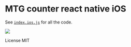 # MTG counter react native iOS

See [`index.ios.js`](index.ios.js) for all the code.

![](https://s3.amazonaws.com/f.cl.ly/items/3W3V0t1E2r2W1L28003B/Screen%20Recording%202016-05-15%20at%2003.06%20PM.gif)


License MIT
